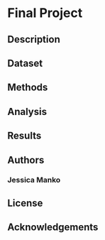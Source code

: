 # Final Project 

## Description 

## Dataset 

## Methods 

## Analysis

## Results

## Authors
### Jessica Manko

## License

## Acknowledgements 
